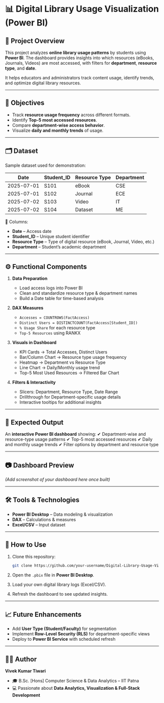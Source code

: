 # 📊 Digital Library Usage Visualization (Power BI)

## 📌 Project Overview

This project analyzes **online library usage patterns** by students using **Power BI**.
The dashboard provides insights into which resources (eBooks, Journals, Videos) are most accessed, with filters for **department**, **resource type**, and **date**.

It helps educators and administrators track content usage, identify trends, and optimize digital library resources.

---

## 🎯 Objectives

* Track **resource usage frequency** across different formats.
* Identify **Top-5 most accessed resources**.
* Compare **department-wise access behavior**.
* Visualize **daily and monthly trends** of usage.

---

## 🗂️ Dataset

Sample dataset used for demonstration:

| Date       | Student\_ID | Resource Type | Department |
| ---------- | ----------- | ------------- | ---------- |
| 2025-07-01 | S101        | eBook         | CSE        |
| 2025-07-01 | S102        | Journal       | ECE        |
| 2025-07-02 | S103        | Video         | IT         |
| 2025-07-02 | S104        | Dataset       | ME         |

📌 Columns:

* **Date** – Access date
* **Student\_ID** – Unique student identifier
* **Resource Type** – Type of digital resource (eBook, Journal, Video, etc.)
* **Department** – Student’s academic department

---

## ⚙️ Functional Components

1. **Data Preparation**

   * Load access logs into Power BI
   * Clean and standardize resource type & department names
   * Build a Date table for time-based analysis

2. **DAX Measures**

   * `Accesses = COUNTROWS(FactAccess)`
   * `Distinct Users = DISTINCTCOUNT(FactAccess[Student_ID])`
   * `% Usage Share` for each resource type
   * `Top-5 Resources` using RANKX

3. **Visuals in Dashboard**

   * KPI Cards → Total Accesses, Distinct Users
   * Bar/Column Chart → Resource type usage frequency
   * Heatmap → Department vs Resource Type
   * Line Chart → Daily/Monthly usage trend
   * Top-5 Most Used Resources → Filtered Bar Chart

4. **Filters & Interactivity**

   * Slicers: Department, Resource Type, Date Range
   * Drillthrough for Department-specific usage details
   * Interactive tooltips for additional insights

---

## 🚀 Expected Output

An **interactive Power BI dashboard** showing:
✔ Department-wise and resource-type usage patterns
✔ Top-5 most accessed resources
✔ Daily and monthly usage trends
✔ Filter options by department and resource type

---

## 📷 Dashboard Preview

*(Add screenshot of your dashboard here once built)*

---

## 🛠️ Tools & Technologies

* **Power BI Desktop** – Data modeling & visualization
* **DAX** – Calculations & measures
* **Excel/CSV** – Input dataset

---

## 📌 How to Use

1. Clone this repository:

   ```bash
   git clone https://github.com/your-username/Digital-Library-Usage-Visualization.git
   ```
2. Open the `.pbix` file in **Power BI Desktop**.
3. Load your own digital library logs (Excel/CSV).
4. Refresh the dashboard to see updated insights.

---

## 📈 Future Enhancements

* Add **User Type (Student/Faculty)** for segmentation
* Implement **Row-Level Security (RLS)** for department-specific views
* Deploy to **Power BI Service** with scheduled refresh

---

## 👨‍💻 Author

**Vivek Kumar Tiwari**

* 🎓 B.Sc. \[Hons] Computer Science & Data Analytics – IIT Patna
* 💻 Passionate about **Data Analytics, Visualization & Full-Stack Development**

